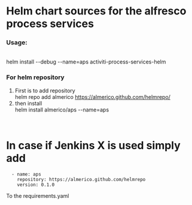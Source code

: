 # Helm chart sources for the alfresco process services
### Usage:
<br>helm install --debug --name=aps activiti-process-services-helm
### For helm repository
1. First is to add repository
<br> helm repo add almerico https://almerico.github.com/helmrepo/
2. then install
<br>helm install almerico/aps --name=aps
<br>

# In case if Jenkins X is used simply add 

```
  - name: aps
    repository: https://almerico.github.com/helmrepo
    version: 0.1.0
```


To the requirements.yaml 
